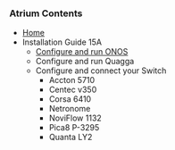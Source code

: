 ### Atrium Contents
* [Home](https://github.com/onfsdn/atrium-docs/wiki)
* Installation Guide 15A
    + [Configure and run ONOS](https://github.com/onfsdn/atrium-docs/wiki/Configure-and-run-ONOS)
    + Configure and run Quagga
    + Configure and connect your Switch
        - Accton 5710
        - Centec v350
        - Corsa 6410
        - Netronome
        - NoviFlow 1132
        - Pica8 P-3295
        - Quanta LY2
	